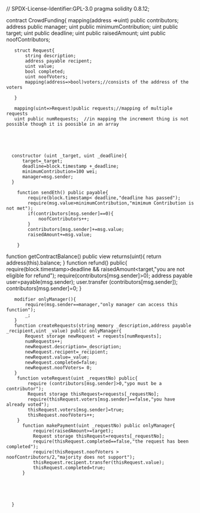 // SPDX-License-Identifier:GPL-3.0
pragma solidity  0.8.12;

 contract CrowdFunding{
      mapping(address =>uint)  public contributors;
      address public manager;
      uint public minimumContribution;
      uint public target;
      uint public deadline;
      uint public raisedAmount;
      uint public noofContributors;

       struct Request{
           string description;
           address payable recipent;
           uint value;
           bool completed;
           uint noofVoters;
           mapping(address=>bool)voters;//consists of the address of the voters
                      
       }   
               
       mapping(uint=>Request)public requests;//mapping of multiple requests
       uint public numRequests;  //in mapping the increment thing is not possible though it is poosible in an array 
        




      constructor (uint _target, uint _deadline){
          target=_target;
          deadline=block.timestamp +_deadline;
          minimumContribution=100 wei;
          manager=msg.sender;
      }

        function sendEth() public payable{
            require(block.timestamp< deadline,"deadline has passed");
            require(msg.value>minimumContribution,"mimimum Contribution is not met");
            if(contributors[msg.sender]==0){
                noofContributors++;
            }
            contributors[msg.sender]+=msg.value;
            raisedAmount+=msg.value;
             
        }
        
  function getContractBalance() public view returns(uint){
            return address(this).balance;
         }
       function refund() public{
          require(block.timestamp>deadline && raisedAmount<target,"you are not eligible for refund");
          require(contributors[msg.sender]>0);
          address payable user=payable(msg.sender);
          user.transfer (contributors[msg.sender]);
          contributors[msg.sender]=0;
       }
      
       modifier onlyManager(){
           require(msg.sender==manager,"only manager can access this function");
           _;
       } 
       function createRequests(string memory _description,address payable _recipient,uint _value) public onlyManager{
           Request storage newRequest = requests[numRequests];
           numRequests++;
           newRequest.description=_description;
           newRequest.recipent=_recipient;
           newRequest.value=_value;
           newRequest.completed=false;
           newRequest.noofVoters= 0;
       }
        function voteRequest(uint _requestNo) public{
            require (contributors[msg.sender]>0,"ypo must be a contributor");
            Request storage thisRequest=requests[_requestNo];
            require(thisRequest.voters[msg.sender]==false,"you have already voted");
            thisRequest.voters[msg.sender]=true;
            thisRequest.noofVoters++;
        }
          function makePayment(uint _requestNo) public onlyManager{
              require(raisedAmount>=target);
              Request storage thisRequest=requests[_requestNo];
              require(thisRequest.completed==false,"the request has been completed");
              require(thisRequest.noofVoters > noofContributors/2,"majority does not support");
              thisRequest.recipent.transfer(thisRequest.value);
              thisRequest.completed=true;
          }





      }
